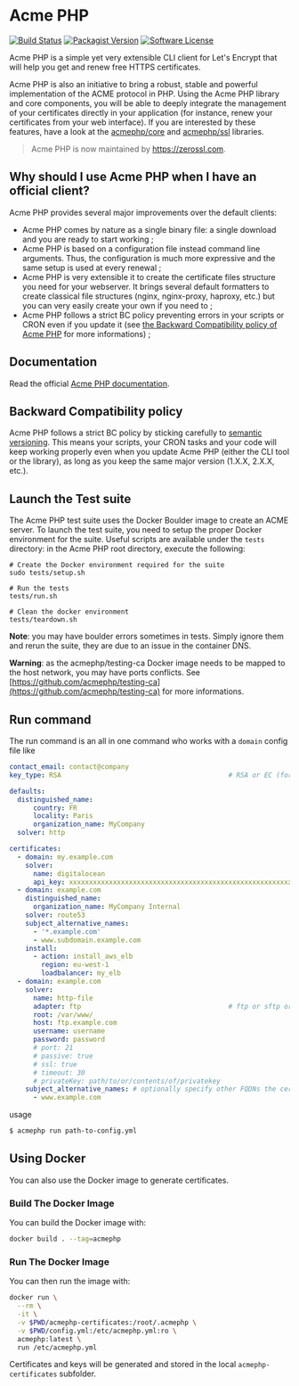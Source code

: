 Acme PHP
========

[![Build Status](https://img.shields.io/github/workflow/status/acmephp/acmephp/Test%20and%20build?style=flat-square)](https://github.com/acmephp/acmephp/actions?query=branch%3Amaster+workflow%3A%22Test+and+build%22)
[![Packagist Version](https://img.shields.io/packagist/v/acmephp/acmephp.svg?style=flat-square)](https://packagist.org/packages/acmephp/acmephp)
[![Software License](https://img.shields.io/badge/license-MIT-brightgreen.svg?style=flat-square)](LICENSE)

Acme PHP is a simple yet very extensible CLI client for Let's Encrypt that will help
you get and renew free HTTPS certificates.

Acme PHP is also an initiative to bring a robust, stable and powerful implementation
of the ACME protocol in PHP. Using the Acme PHP library and core components, you will be
able to deeply integrate the management of your certificates directly in your application
(for instance, renew your certificates from your web interface). If you are interested
by these features, have a look at the [acmephp/core](https://github.com/acmephp/core) and
[acmephp/ssl](https://github.com/acmephp/ssl) libraries.

>  Acme PHP is now maintained by https://zerossl.com.

## Why should I use Acme PHP when I have an official client?

Acme PHP provides several major improvements over the default clients:
-   Acme PHP comes by nature as a single binary file: a single download and you are ready to start working ;
-   Acme PHP is based on a configuration file instead command line arguments.
    Thus, the configuration is much more expressive and the same setup is used at every renewal ;
-   Acme PHP is very extensible it to create the certificate files structure you need for your webserver.
    It brings several default formatters to create classical file structures
    (nginx, nginx-proxy, haproxy, etc.) but you can very easily create your own if you need to ;
-   Acme PHP follows a strict BC policy preventing errors in your scripts or CRON even if you update it (see
    [the Backward Compatibility policy of Acme PHP](#backward-compatibility-policy) for more informations) ;

## Documentation

Read the official [Acme PHP documentation](https://acmephp.github.io).

## Backward Compatibility policy

Acme PHP follows a strict BC policy by sticking carefully to [semantic versioning](http://semver.org). This means
your scripts, your CRON tasks and your code will keep working properly even when you update Acme PHP (either the CLI
tool or the library), as long as you keep the same major version (1.X.X, 2.X.X, etc.).

## Launch the Test suite

The Acme PHP test suite uses the Docker Boulder image to create an ACME server.
To launch the test suite, you need to setup the proper Docker environment for the suite.
Useful scripts are available under the `tests` directory: in the Acme PHP root directory,
execute the following:

```
# Create the Docker environment required for the suite
sudo tests/setup.sh

# Run the tests
tests/run.sh

# Clean the docker environment
tests/teardown.sh
```

**Note**: you may have boulder errors sometimes in tests. Simply ignore them and rerun the suite,
they are due to an issue in the container DNS.

**Warning**: as the acmephp/testing-ca Docker image needs to be mapped to the host network,
you may have ports conflicts. See [https://github.com/acmephp/testing-ca](https://github.com/acmephp/testing-ca)
for more informations.

## Run command

The run command is an all in one command who works with a `domain`
config file like

```yaml
contact_email: contact@company
key_type: RSA                                          # RSA or EC (for ECDSA). Default "RSA"

defaults:
  distinguished_name:
      country: FR
      locality: Paris
      organization_name: MyCompany
  solver: http

certificates:
  - domain: my.example.com
    solver:
      name: digitalocean
      api_key: xxxxxxxxxxxxxxxxxxxxxxxxxxxxxxxxxxxxxxxxxxxxxxxxxxxxxxxxxxxxxxxx
  - domain: example.com
    distinguished_name:
      organization_name: MyCompany Internal
    solver: route53
    subject_alternative_names:
      - '*.example.com'
      - www.subdomain.example.com
    install:
      - action: install_aws_elb
        region: eu-west-1
        loadbalancer: my_elb
  - domain: example.com
    solver:
      name: http-file
      adapter: ftp                                     # ftp or sftp or local, see https://flysystem.thephpleague.com/
      root: /var/www/
      host: ftp.example.com
      username: username
      password: password
      # port: 21
      # passive: true
      # ssl: true
      # timeout: 30
      # privateKey: path/to/or/contents/of/privatekey
    subject_alternative_names: # optionally specify other FQDNs the certificate should support
      - www.example.com
```

usage

```bash
$ acmephp run path-to-config.yml
```


## Using Docker
You can also use the Docker image to generate certificates.

### Build The Docker Image
You can build the Docker image with:

```bash
docker build . --tag=acmephp
```

### Run The Docker Image
You can then run the image with:

```bash
docker run \
  --rm \
  -it \
  -v $PWD/acmephp-certificates:/root/.acmephp \
  -v $PWD/config.yml:/etc/acmephp.yml:ro \
  acmephp:latest \
  run /etc/acmephp.yml
```

Certificates and keys will be generated and stored in the local `acmephp-certificates` subfolder.

